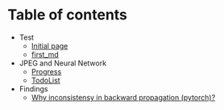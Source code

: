 # Table of contents
* Test
    * [Initial page](README.md)
    * [first_md](first_attempt.md)
* JPEG and Neural Network
    * [Progress](progress.md)
    * [TodoList](todo.md)
* Findings
    * [Why inconsistensy in backward propagation (pytorch)? ](pytorch_backward.md)

